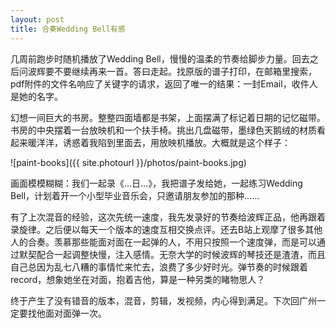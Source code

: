 ```yaml
---
layout: post
title: 合奏Wedding Bell有感
---
```


几周前跑步时随机播放了Wedding Bell，慢慢的温柔的节奏给脚步力量。回去之后问波辉要不要继续再来一首。答曰走起。找原版的谱子打印，在邮箱里搜索，pdf附件的文件名响应了关键字的请求，返回了唯一的结果：一封Email，收件人是她的名字。

幻想一间巨大的书房。整整四面墙都是书架，上面摆满了标记着日期的记忆磁带。书房的中央摆着一台放映机和一个扶手椅。挑出几盘磁带，墨绿色天鹅绒的材质看起来暖洋洋，诱惑着我陷到里面去，用放映机播放。大概就是这个样子：

![paint-books]({{ site.photourl }}/photos/paint-books.jpg)

画面模模糊糊：我们一起录《…日…》，我把谱子发给她，一起练习Wedding Bell，计划着开一个小型毕业音乐会，只邀请朋友参加的那种…… 

有了上次混音的经验，这次先统一速度，我先发录好的节奏给波辉正品，他再跟着录旋律。之后便以每天一个版本的速度互相交换点评。还去B站上观摩了很多其他人的合奏。羡慕那些能面对面在一起弹的人，不用只按照一个速度弹，而是可以通过默契配合一起调整快慢，注入感情。无奈大学的时候波辉的琴技还是渣渣，而且自己总因为乱七八糟的事情忙来忙去，浪费了多少好时光。弹节奏的时候跟着record，想象她坐在对面，抱着吉他，算是一种另类的睹物思人？

终于产生了没有错音的版本，混音，剪辑，发视频，内心得到满足。下次回广州一定要找他面对面弹一次。
